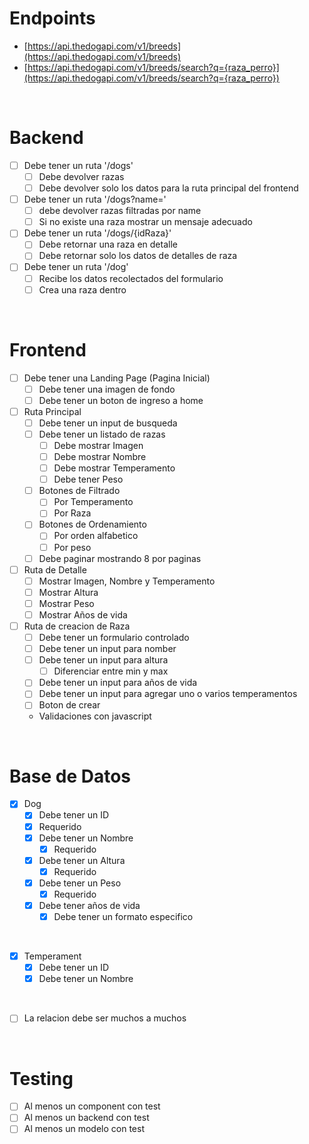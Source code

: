 # Endpoints
- [https://api.thedogapi.com/v1/breeds](https://api.thedogapi.com/v1/breeds)
- [https://api.thedogapi.com/v1/breeds/search?q={raza_perro}](https://api.thedogapi.com/v1/breeds/search?q={raza_perro})

<br>

# Backend
- [ ] Debe tener un ruta '/dogs'
    - [ ] Debe devolver razas
    - [ ] Debe devolver solo los datos para la ruta principal del frontend
- [ ] Debe tener un ruta '/dogs?name='
    - [ ] debe devolver razas filtradas por name
    - [ ] Si no existe una raza mostrar un mensaje adecuado
- [ ] Debe tener un ruta '/dogs/{idRaza}'
    - [ ] Debe retornar una raza en detalle
    - [ ] Debe retornar solo los datos de detalles de raza
- [ ] Debe tener un ruta '/dog'
    - [ ] Recibe los datos recolectados del formulario
    - [ ] Crea una raza dentro

<br>

# Frontend
- [ ] Debe tener una Landing Page (Pagina Inicial)
  - [ ] Debe tener una imagen de fondo
  - [ ] Debe tener un boton de ingreso a home

- [ ] Ruta Principal
  - [ ] Debe tener un input de busqueda
  - [ ] Debe tener un listado de razas
    - [ ] Debe mostrar Imagen
    - [ ] Debe mostrar Nombre
    - [ ] Debe mostrar Temperamento
    - [ ] Debe tener Peso
  - [ ] Botones de Filtrado
    - [ ] Por Temperamento
    - [ ] Por Raza
  - [ ] Botones de Ordenamiento
    - [ ] Por orden alfabetico
    - [ ] Por peso
  - [ ] Debe paginar mostrando 8 por paginas

- [ ] Ruta de Detalle
  - [ ] Mostrar Imagen, Nombre y Temperamento
  - [ ] Mostrar Altura
  - [ ] Mostrar Peso
  - [ ] Mostrar Años de vida

- [ ] Ruta de creacion de Raza
  - [ ] Debe tener un formulario controlado
  - [ ] Debe tener un input para nomber
  - [ ] Debe tener un input para altura
    - [ ] Diferenciar entre min y max
  - [ ] Debe tener un input para años de vida
  - [ ] Debe tener un input para agregar uno o varios temperamentos
  - [ ] Boton de crear
  - Validaciones con javascript

<br>

  # Base de Datos
  - [x] Dog
    - [x] Debe tener un ID
     - [x] Requerido
    - [x] Debe tener un Nombre
        - [x] Requerido
    - [x] Debe tener un Altura
        - [x] Requerido
    - [x] Debe tener un Peso
        - [x] Requerido
    - [x] Debe tener años de vida
        - [x] Debe tener un formato especifico

<br>

- [x] Temperament
    - [x] Debe tener un ID
    - [x] Debe tener un Nombre

<br>

- [ ] La relacion debe ser muchos a muchos

<br>

# Testing
- [ ] Al menos un component con test
- [ ] Al menos un backend con test
- [ ] Al menos un modelo con test
